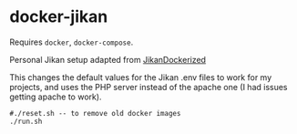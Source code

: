 # docker-jikan 

Requires `docker`, `docker-compose`.

Personal Jikan setup adapted from [JikanDockerized](https://github.com/zunjae/JikanDockerized)

This changes the default values for the Jikan .env files to work for my projects, and uses the PHP server instead of the apache one (I had issues getting apache to work).

```
#./reset.sh -- to remove old docker images
./run.sh
```
